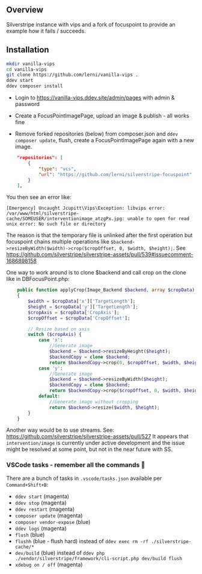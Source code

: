## Overview

Silverstripe instance with vips and a fork of focuspoint to provide an example how it fails / succeeds.

## Installation

```bash
mkdir vanilla-vips
cd vanilla-vips
git clone https://github.com/lerni/vanilla-vips .
ddev start
ddev composer install

```
- Login to https://vanilla-vips.ddev.site/admin/pages with admin & password
- Create a FocusPointImagePage, upload an image & publish - all works fine

- Remove forked repositories (below) from composer.json and `ddev composer update`, flush, create a FocusPointImagePage again with a new image.

```json
    "repositories": [
        {
            "type": "vcs",
            "url": "https://github.com/lerni/silverstripe-focuspoint"
        }
    ],
```
You then see an error like:
```
[Emergency] Uncaught Jcupitt\Vips\Exception: libvips error: /var/www/html/silverstripe-cache/SOMEUSER/interventionimage_atzgPx.jpg: unable to open for read unix error: No such file or directory
```
The reason is that the temporary file is unlinked after the first operation but focuspoint chains multiple operations like `$backend->resizeByWidth($width)->crop($cropOffset, 0, $width, $height);`. See https://github.com/silverstripe/silverstripe-assets/pull/539#issuecomment-1686898158

One way to work around is to clone $backend and call crop on the clone like in DBFocusPoint.php:
```php
    public function applyCrop(Image_Backend $backend, array $cropData): ?Image_Backend
    {
        $width = $cropData['x']['TargetLength'];
        $height = $cropData['y']['TargetLength'];
        $cropAxis = $cropData['CropAxis'];
        $cropOffset = $cropData['CropOffset'];

        // Resize based on axis
        switch ($cropAxis) {
            case 'x':
                //Generate image
                $backend = $backend->resizeByHeight($height);
                $backendCopy = clone $backend;
                return $backendCopy->crop(0, $cropOffset, $width, $height);
            case 'y':
                //Generate image
                $backend = $backend->resizeByWidth($height);
                $backendCopy = clone $backend;
                return $backendCopy->crop($cropOffset, 0, $width, $height);
            default:
                //Generate image without cropping
                return $backend->resize($width, $height);
        }
    }
```

Another way would be to use streams. See: https://github.com/silverstripe/silverstripe-assets/pull/527 It appears that `intervention/image` is currently under active development and the issue might be resolved at some point, but not in the near future with SS.

### VSCode tasks - remember all the commands :information_desk_person:
There are a bunch of tasks in `.vscode/tasks.json` available per `Command+Shift+B`:
- `ddev start` (magenta)
- `ddev stop` (magenta)
- `ddev restart` (magenta)
- `composer update` (magenta)
- `composer vendor-expose` (blue)
- `ddev logs` (magenta)
- `flush` (blue)
- `flushh` (blue - flush hard) instead of `ddev exec rm -rf ./silverstripe-cache/*`
- `dev/build` (blue) instead of `ddev php ./vendor/silverstripe/framework/cli-script.php dev/build flush`
- `xdebug on / off` (magenta)
